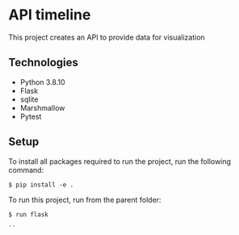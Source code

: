 # API timeline

This project creates an API to provide data for visualization

## Technologies

* Python 3.8.10
* Flask
* sqlite
* Marshmallow
* Pytest

## Setup

To install all packages required to run the project, run the following command:

```
$ pip install -e . 

```

To run this project, run from the parent folder:

```
$ run flask

``
